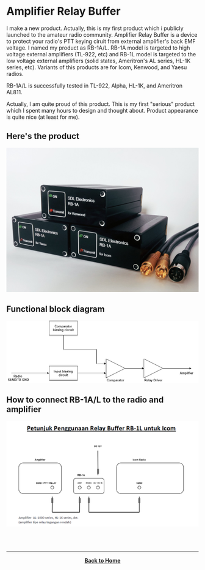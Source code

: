 # Amplifier Relay Buffer

I make a new product. Actually, this is my first product which i publicly launched to the amateur radio community. Amplifier Relay Buffer is a device to protect your radio's PTT keying ciruit from external amplifier's back EMF voltage. I named my product as RB-1A/L. RB-1A model is targeted to high voltage external amplifiers (TL-922, etc) and RB-1L model is targeted to the low voltage external amplifiers (solid states, Ameritron's AL series, HL-1K series, etc).
Variants of this products are for Icom, Kenwood, and Yaesu radios.

RB-1A/L is successfully tested in TL-922, Alpha, HL-1K, and Ameritron AL811.

Actually, I am quite proud of this product. This is my first "serious" product which I spent many hours to design and thought about. Product appearance is quite nice (at least for me).

## Here's the product
![](./2020-04-29_RB-1AL.jpg)

## Functional block diagram
![](./RB-1AL.png)

## How to connect RB-1A/L to the radio and amplifier
![](./2020-04-29_petunjuk.png)

<br><br>
****
<p align="center">
  <a href="https://handiko.github.io/MyBlog/"> <b>Back to Home</b> </a>
  <br>
</p>
